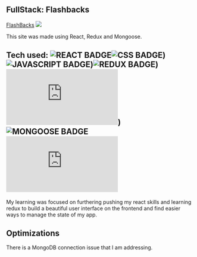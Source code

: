 ## FullStack: Flashbacks
<a href="https://flashbacks-social.netlify.app/" target="_blank">FlashBacks</a>
<a href="https://flashbacks-social.netlify.app/" target="_blank"><img src="https://media.giphy.com/media/J53LSkrnXBKdVGYrjo/giphy.gif" /></a>

This site was made using React, Redux and Mongoose.

## Tech used: ![REACT BADGE](https://img.shields.io/static/v1?label=|&message=REACT&color=23555f&style=plastic&logo=react)![CSS BADGE](https://img.shields.io/static/v1?label=|&message=CSS3&color=285f65&style=plastic&logo=css3))![JAVASCRIPT BADGE](https://img.shields.io/static/v1?label=|&message=JAVASCRIPT&color=285f65&style=plastic&logo=javascript))![REDUX BADGE](https://img.shields.io/static/v1?label=|&message=REDUX&color=285f65&style=plastic&logo=redux))![NODE.JS BADGE](https://img.shields.io/static/v1?label=|&message=Node.js&color=285f65&style=plastic&logo=node.js))![MONGOOSE BADGE](https://img.shields.io/static/v1?label=|&message=MONGOOSE&color=285f65&style=plastic&logo=mongoose)![Passport.js BADGE](https://img.shields.io/static/v1?label=|&message=PASSPORT.JS&color=285f65&style=plastic&logo=passport.js)

My learning was focused on furthering pushing my react skills and learning redux to build a beautiful user interface on the frontend and find easier ways to manage the state of my app.

## Optimizations
There is a MongoDB connection issue that I am addressing.
